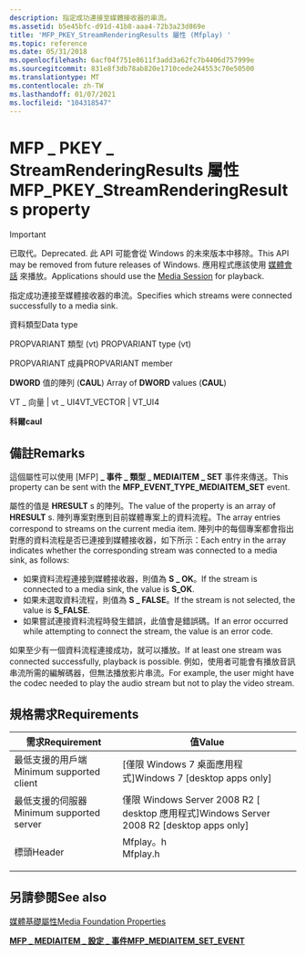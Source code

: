 ```yaml
---
description: 指定成功連接至媒體接收器的串流。
ms.assetid: b5e45bfc-d91d-41b8-aaa4-72b3a23d869e
title: 'MFP_PKEY_StreamRenderingResults 屬性 (Mfplay) '
ms.topic: reference
ms.date: 05/31/2018
ms.openlocfilehash: 6acf04f751e8611f3add3a62fc7b4406d757999e
ms.sourcegitcommit: 831e8f3db78ab820e1710cede244553c70e50500
ms.translationtype: MT
ms.contentlocale: zh-TW
ms.lasthandoff: 01/07/2021
ms.locfileid: "104318547"
---
```

# <a name="mfp_pkey_streamrenderingresults-property"></a><span data-ttu-id="6e96e-103">MFP \_ PKEY \_ StreamRenderingResults 屬性</span><span class="sxs-lookup"><span data-stu-id="6e96e-103">MFP\_PKEY\_StreamRenderingResults property</span></span>

> [!IMPORTANT]
> <span data-ttu-id="6e96e-104">已取代。</span><span class="sxs-lookup"><span data-stu-id="6e96e-104">Deprecated.</span></span> <span data-ttu-id="6e96e-105">此 API 可能會從 Windows 的未來版本中移除。</span><span class="sxs-lookup"><span data-stu-id="6e96e-105">This API may be removed from future releases of Windows.</span></span> <span data-ttu-id="6e96e-106">應用程式應該使用 [媒體會話](media-session.md) 來播放。</span><span class="sxs-lookup"><span data-stu-id="6e96e-106">Applications should use the [Media Session](media-session.md) for playback.</span></span>

 

<span data-ttu-id="6e96e-107">指定成功連接至媒體接收器的串流。</span><span class="sxs-lookup"><span data-stu-id="6e96e-107">Specifies which streams were connected successfully to a media sink.</span></span>



<span data-ttu-id="6e96e-108">資料類型</span><span class="sxs-lookup"><span data-stu-id="6e96e-108">Data type</span></span>

<span data-ttu-id="6e96e-109">PROPVARIANT 類型 (vt) </span><span class="sxs-lookup"><span data-stu-id="6e96e-109">PROPVARIANT type (vt)</span></span>

<span data-ttu-id="6e96e-110">PROPVARIANT 成員</span><span class="sxs-lookup"><span data-stu-id="6e96e-110">PROPVARIANT member</span></span>

<span data-ttu-id="6e96e-111">**DWORD** 值的陣列 (**CAUL**) </span><span class="sxs-lookup"><span data-stu-id="6e96e-111">Array of **DWORD** values (**CAUL**)</span></span>

<span data-ttu-id="6e96e-112">VT \_ 向量 \| vt \_ UI4</span><span class="sxs-lookup"><span data-stu-id="6e96e-112">VT\_VECTOR \| VT\_UI4</span></span>

<span data-ttu-id="6e96e-113">**科爾**</span><span class="sxs-lookup"><span data-stu-id="6e96e-113">**caul**</span></span>



## <a name="remarks"></a><span data-ttu-id="6e96e-114">備註</span><span class="sxs-lookup"><span data-stu-id="6e96e-114">Remarks</span></span>

<span data-ttu-id="6e96e-115">這個屬性可以使用 [MFP] **\_ 事件 \_ 類型 \_ MEDIAITEM \_ SET** 事件來傳送。</span><span class="sxs-lookup"><span data-stu-id="6e96e-115">This property can be sent with the **MFP\_EVENT\_TYPE\_MEDIAITEM\_SET** event.</span></span>

<span data-ttu-id="6e96e-116">屬性的值是 **HRESULT** s 的陣列。</span><span class="sxs-lookup"><span data-stu-id="6e96e-116">The value of the property is an array of **HRESULT** s.</span></span> <span data-ttu-id="6e96e-117">陣列專案對應到目前媒體專案上的資料流程。</span><span class="sxs-lookup"><span data-stu-id="6e96e-117">The array entries correspond to streams on the current media item.</span></span> <span data-ttu-id="6e96e-118">陣列中的每個專案都會指出對應的資料流程是否已連接到媒體接收器，如下所示：</span><span class="sxs-lookup"><span data-stu-id="6e96e-118">Each entry in the array indicates whether the corresponding stream was connected to a media sink, as follows:</span></span>

-   <span data-ttu-id="6e96e-119">如果資料流程連接到媒體接收器，則值為 **S \_ OK**。</span><span class="sxs-lookup"><span data-stu-id="6e96e-119">If the stream is connected to a media sink, the value is **S\_OK**.</span></span>
-   <span data-ttu-id="6e96e-120">如果未選取資料流程，則值為 **S \_ FALSE**。</span><span class="sxs-lookup"><span data-stu-id="6e96e-120">If the stream is not selected, the value is **S\_FALSE**.</span></span>
-   <span data-ttu-id="6e96e-121">如果嘗試連接資料流程時發生錯誤，此值會是錯誤碼。</span><span class="sxs-lookup"><span data-stu-id="6e96e-121">If an error occurred while attempting to connect the stream, the value is an error code.</span></span>

<span data-ttu-id="6e96e-122">如果至少有一個資料流程連接成功，就可以播放。</span><span class="sxs-lookup"><span data-stu-id="6e96e-122">If at least one stream was connected successfully, playback is possible.</span></span> <span data-ttu-id="6e96e-123">例如，使用者可能會有播放音訊串流所需的編解碼器，但無法播放影片串流。</span><span class="sxs-lookup"><span data-stu-id="6e96e-123">For example, the user might have the codec needed to play the audio stream but not to play the video stream.</span></span>

## <a name="requirements"></a><span data-ttu-id="6e96e-124">規格需求</span><span class="sxs-lookup"><span data-stu-id="6e96e-124">Requirements</span></span>



| <span data-ttu-id="6e96e-125">需求</span><span class="sxs-lookup"><span data-stu-id="6e96e-125">Requirement</span></span> | <span data-ttu-id="6e96e-126">值</span><span class="sxs-lookup"><span data-stu-id="6e96e-126">Value</span></span> |
|-------------------------------------|-------------------------------------------------------------------------------------|
| <span data-ttu-id="6e96e-127">最低支援的用戶端</span><span class="sxs-lookup"><span data-stu-id="6e96e-127">Minimum supported client</span></span><br/> | <span data-ttu-id="6e96e-128">\[僅限 Windows 7 桌面應用程式\]</span><span class="sxs-lookup"><span data-stu-id="6e96e-128">Windows 7 \[desktop apps only\]</span></span><br/>                                          |
| <span data-ttu-id="6e96e-129">最低支援的伺服器</span><span class="sxs-lookup"><span data-stu-id="6e96e-129">Minimum supported server</span></span><br/> | <span data-ttu-id="6e96e-130">僅限 Windows Server 2008 R2 \[ desktop 應用程式\]</span><span class="sxs-lookup"><span data-stu-id="6e96e-130">Windows Server 2008 R2 \[desktop apps only\]</span></span><br/>                             |
| <span data-ttu-id="6e96e-131">標頭</span><span class="sxs-lookup"><span data-stu-id="6e96e-131">Header</span></span><br/>                   | <dl> <span data-ttu-id="6e96e-132"><dt>Mfplay。h</dt></span><span class="sxs-lookup"><span data-stu-id="6e96e-132"><dt>Mfplay.h</dt></span></span> </dl> |



## <a name="see-also"></a><span data-ttu-id="6e96e-133">另請參閱</span><span class="sxs-lookup"><span data-stu-id="6e96e-133">See also</span></span>

<dl> <dt>

[<span data-ttu-id="6e96e-134">媒體基礎屬性</span><span class="sxs-lookup"><span data-stu-id="6e96e-134">Media Foundation Properties</span></span>](media-foundation-properties.md)
</dt> <dt>

[<span data-ttu-id="6e96e-135">**MFP \_ MEDIAITEM \_ 設定 \_ 事件**</span><span class="sxs-lookup"><span data-stu-id="6e96e-135">**MFP\_MEDIAITEM\_SET\_EVENT**</span></span>](/windows/desktop/api/mfplay/ns-mfplay-mfp_mediaitem_set_event)
</dt> </dl>

 

 




